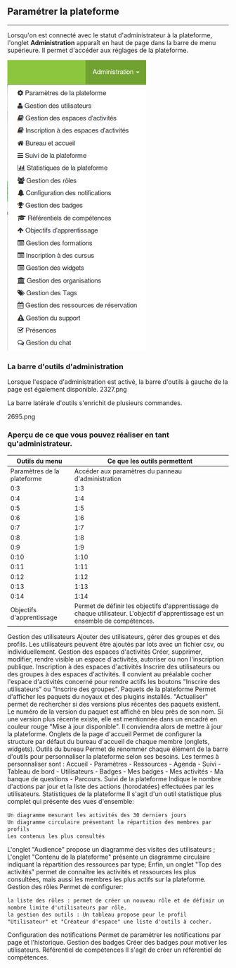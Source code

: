 
## Paramétrer la plateforme




---

Lorsqu'on est connecté avec le statut d'administrateur à la plateforme, l'onglet **Administration** apparaît en haut de page dans la barre de menu supérieure. Il permet d'accéder aux réglages de la plateforme.

![](images/menu_admin.png)
### La barre d'outils d'administration

Lorsque l'espace d'administration est activé, la barre d'outils à gauche de la page est également disponible.
2327.png

La barre latérale d'outils s'enrichit de plusieurs commandes.

2695.png

### Aperçu de ce que vous pouvez réaliser en tant qu'administrateur.

| Outils du menu | Ce que les outils permettent |
| -- | -- |
| Paramètres de la plateforme | Accéder aux paramètres du panneau d'administration |
| 0:3 | 1:3 |
| 0:4 | 1:4 |
| 0:5 | 1:5 |
| 0:6 | 1:6 |
| 0:7 | 1:7 |
| 0:8 | 1:8 |
| 0:9 | 1:9 |
| 0:10 | 1:10 |
| 0:11 | 1:11 |
| 0:12 | 1:12 |
| 0:13 | 1:13 |
| 0:14 | 1:14 |
| Objectifs d'apprentissage | Permet de définir les objectifs d'apprentissage de chaque utilisateur. L'objectif d'apprentissage est un ensemble de compétences. |

Gestion des utilisateurs 	Ajouter des utilisateurs, gérer des groupes et des profils.
Les utilisateurs peuvent être ajoutés par lots avec un fichier csv, ou individuellement.
Gestion des espaces d'activités 	Créer, supprimer, modifier, rendre visible un espace d'activités, autoriser ou non l'inscription publique.
Inscription à des espaces d'activités 	Inscrire des utilisateurs ou des groupes à des espaces d'activités. Il convient au préalable cocher l'espace d'activités concerné pour rendre actifs les boutons "Inscrire des utilisateurs" ou "Inscrire des groupes".
Paquets de la plateforme 	Permet d'afficher les paquets du noyaux et des plugins installés. "Actualiser" permet de rechercher si des versions plus récentes des paquets existent. Le numéro de la version du paquet est affiché en bleu près de son nom. Si une version plus récente existe, elle est mentionnée dans un encadré en couleur rouge "Mise à jour disponible". Il conviendra alors de mettre à jour la plateforme.
Onglets de la page d'accueil 	Permet de configurer la structure par défaut du bureau d'accueil de chaque membre (onglets, widgets).
Outils du bureau 	Permet de renommer chaque élément de la barre d'outils pour personnaliser la plateforme selon ses besoins. Les termes à personnaliser sont : Accueil - Paramètres - Ressources - Agenda - Suivi - Tableau de bord - Utilisateurs - Badges - Mes badges - Mes activités - Ma banque de questions - Parcours.
Suivi de la plateforme 	Indique le nombre d'actions par jour et la liste des actions (horodatées) effectuées par les utilisateurs.
Statistiques de la plateforme 	Il s'agit d'un outil statistique plus complet qui présente des vues d'ensemble:

    Un diagramme mesurant les activités des 30 derniers jours
    Un diagramme circulaire présentant la répartition des membres par profils
    Les contenus les plus consultés

L'onglet "Audience" propose un diagramme des visites des utilisateurs ;
L'onglet "Contenu de la plateforme" présente un diagramme circulaire indiquant la répartition des ressources par type;
Enfin, un onglet "Top des activités" permet de connaître les activités et ressources les plus consultées, mais aussi les membres les plus actifs sur la plateforme.
Gestion des rôles 	Permet de configurer:

    la liste des rôles : permet de créer un nouveau rôle et de définir un nombre limite d'utilisateurs par rôle.
    la gestion des outils : Un tableau propose pour le profil "Utilisateur" et "Créateur d'espace" une liste d'outils à cocher.

Configuration des notifications 	Permet de paramétrer les notifications par page et l'historique.
Gestion des badges 	Créer des badges pour motiver les utilisateurs.
Référentiel de compétences 	Il s'agit de créer un référentiel de compétences.
 	
